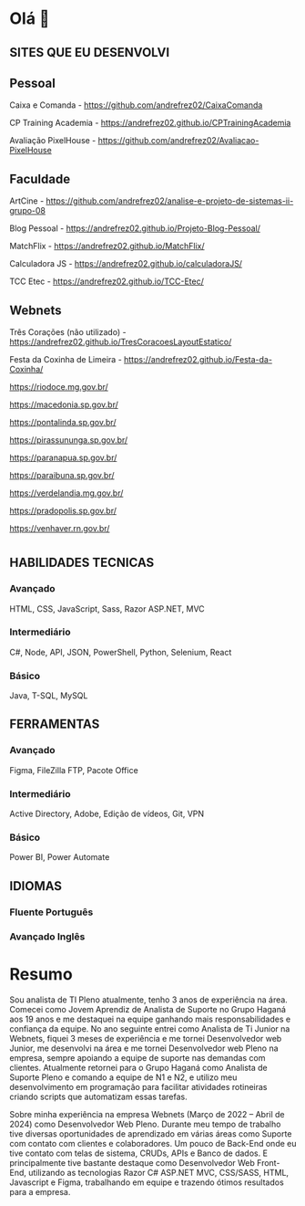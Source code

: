 # Olá 👋

## SITES QUE EU DESENVOLVI
###
## Pessoal
Caixa e Comanda - https://github.com/andrefrez02/CaixaComanda

CP Training Academia - https://andrefrez02.github.io/CPTrainingAcademia

Avaliação PixelHouse - https://github.com/andrefrez02/Avaliacao-PixelHouse

## Faculdade
ArtCine - https://github.com/andrefrez02/analise-e-projeto-de-sistemas-ii-grupo-08

Blog Pessoal - https://andrefrez02.github.io/Projeto-Blog-Pessoal/

MatchFlix - https://andrefrez02.github.io/MatchFlix/

Calculadora JS - https://andrefrez02.github.io/calculadoraJS/

TCC Etec - https://andrefrez02.github.io/TCC-Etec/

## Webnets
Três Corações (não utilizado) - https://andrefrez02.github.io/TresCoracoesLayoutEstatico/

Festa da Coxinha de Limeira - https://andrefrez02.github.io/Festa-da-Coxinha/

https://riodoce.mg.gov.br/

https://macedonia.sp.gov.br/

https://pontalinda.sp.gov.br/

https://pirassununga.sp.gov.br/

https://paranapua.sp.gov.br/

https://paraibuna.sp.gov.br/

https://verdelandia.mg.gov.br/

https://pradopolis.sp.gov.br/

https://venhaver.rn.gov.br/

#

## HABILIDADES TECNICAS
### Avançado
HTML, CSS, JavaScript, Sass, Razor ASP.NET, MVC
### Intermediário
C#, Node, API, JSON, PowerShell, Python, Selenium, React
### Básico
Java, T-SQL, MySQL

## FERRAMENTAS
### Avançado
Figma, FileZilla FTP, Pacote Office
### Intermediário
Active Directory, Adobe, Edição de vídeos, Git, VPN
### Básico
Power BI, Power Automate

## IDIOMAS
### Fluente Português
### Avançado Inglês

# Resumo 
Sou analista de TI Pleno atualmente, tenho 3 anos de experiência na área.
Comecei como Jovem Aprendiz de Analista de Suporte no Grupo Haganá aos 19 anos e me destaquei na equipe ganhando mais responsabilidades e confiança da equipe. 
No ano seguinte entrei como Analista de Ti Junior na Webnets, fiquei 3 meses de experiência e me tornei Desenvolvedor web Junior, me desenvolvi na área e me tornei Desenvolvedor web Pleno na empresa, sempre apoiando a equipe de suporte nas demandas com clientes.
Atualmente retornei para o Grupo Haganá como Analista de Suporte Pleno e comando a equipe de N1 e N2, e utilizo meu desenvolvimento em programação para facilitar atividades rotineiras criando scripts que automatizam essas tarefas.

Sobre minha experiência na empresa Webnets (Março de 2022 – Abril de 2024) como Desenvolvedor Web Pleno. 
Durante meu tempo de trabalho tive diversas oportunidades de aprendizado em várias áreas como Suporte com contato com clientes e colaboradores. Um pouco de Back-End onde eu tive contato com telas de sistema, CRUDs, APIs e Banco de dados. E principalmente tive bastante destaque como Desenvolvedor Web Front-End, utilizando as tecnologias Razor C# ASP.NET MVC, CSS/SASS, HTML, Javascript e Figma, trabalhando em equipe e trazendo ótimos resultados para a empresa. 
